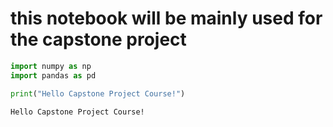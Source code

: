 <h1>this notebook will be mainly used for the capstone project</h1>


```python
import numpy as np 
import pandas as pd
```


```python
print("Hello Capstone Project Course!")
```

    Hello Capstone Project Course!



```python

```
